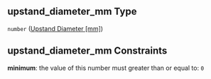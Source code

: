 ## upstand_diameter_mm Type

`number` ([Upstand Diameter \[mm\]](iea43_wra_data_model-properties-measurement-location-measurement-location-properties-measurement-point-measurement-point-properties-mounting-arrangement-mounting-arrangement-properties-upstand-diameter-mm.md))

## upstand_diameter_mm Constraints

**minimum**: the value of this number must greater than or equal to: `0`
